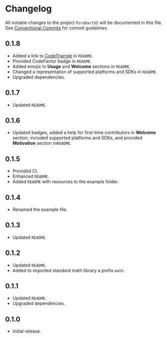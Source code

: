 # Changelog

All notable changes to the project `PureDartUI` will be documented in this file.
See [Conventional Commits](https://conventionalcommits.org) for commit guidelines.

## 0.1.8

- Added a link to [CodeTriangle](https://codetriage.com) in `README`.
- Provided CodeFactor badge in `README`.
- Added emojis to **Usage** and **Welcome** sections in `README`.
- Changed a representation of supported platforms and SDKs in `README`.
- Upgraded dependencies.

## 0.1.7

- Updated `README`.

## 0.1.6

- Updated badges, added a help for first-time contributors in **Welcome** section, included supported platforms and SDKs, and provided **Motivation** section in`README`.

## 0.1.5

- Provided CI.
- Enhanced `README`.
- Added `README` with resources to the example folder.

## 0.1.4

- Renamed the example file.

## 0.1.3

- Updated `README`.

## 0.1.2

- Updated `README`.
- Added to imported standard math library a prefix `math`.

## 0.1.1

- Updated `README`.
- Upgraded dependencies.

## 0.1.0

- Initial release.
